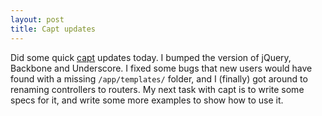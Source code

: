 ```yaml
---
layout: post
title: Capt updates
---
```


Did some quick [capt](/capt/) updates today. I bumped the version of jQuery, Backbone and Underscore. I fixed some bugs that new users would have found with a missing `/app/templates/` folder, and I (finally) got around to renaming controllers to routers. My next task with capt is to write some specs for it, and write some more examples to show how to use it.